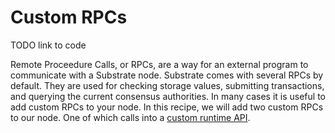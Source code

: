 # Custom RPCs
TODO link to code

Remote Proceedure Calls, or RPCs, are a way for an external program to communicate with a Substrate node. Substrate comes with several RPCs by default. They are used for checking storage values, submitting transactions, and querying the current consensus authorities. In many cases it is useful to add custom RPCs to your node. In this recipe, we will add two custom RPCs to our node. One of which calls into a [custom runtime API](./runtime-api.md).
